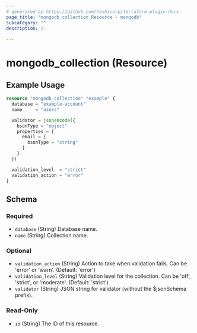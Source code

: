 ```yaml
---
# generated by https://github.com/hashicorp/terraform-plugin-docs
page_title: "mongodb_collection Resource - mongodb"
subcategory: ""
description: |-
  
---
```


# mongodb_collection (Resource)



## Example Usage

```terraform
resource "mongodb_collection" "example" {
  database = "example-account"
  name     = "users"

  validator = jsonencode({
    bsonType = "object"
    properties = {
      email = {
        bsonType = "string"
      }
    }
  })

  validation_level  = "strict"
  validation_action = "error"
}
```

<!-- schema generated by tfplugindocs -->
## Schema

### Required

- `database` (String) Database name.
- `name` (String) Collection name.

### Optional

- `validation_action` (String) Action to take when validation fails. Can be 'error' or 'warn'. (Default: 'error')
- `validation_level` (String) Validation level for the collection. Can be 'off', 'strict', or 'moderate'. (Default: 'strict')
- `validator` (String) JSON string for validator (without the $jsonSchema prefix).

### Read-Only

- `id` (String) The ID of this resource.

